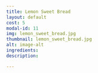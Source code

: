 ```yaml
---
title: Lemon Sweet Bread
layout: default
cost: 5
modal-id: 11
img: lemon_sweet_bread.jpg
thumbnail: lemon_sweet_bread.jpg
alt: image-alt
ingredients:
description:

---
```

<!--
1 Whole Wheat Bread
2 White Bread
3 Sourdough Bread
4 Cinnamon Swirl Bread
5 Apple Sweet Bread
6 Almond Poppy Seed Sweet Bread
7 Banana Bread
8 Carrot Cake Sweet Bread
9 Chocolate Marble Sweet Bread
10 Chocolate Sweet Bread
11 Lemon Sweet Bread
12 Orange Sweet Bread
13 Pineapple Coconut Sweet Bread
14 Pumpkin Chocolate Chip Bread
15 Vanilla Sweet Bread
16 Cinnamon Rolls -->
